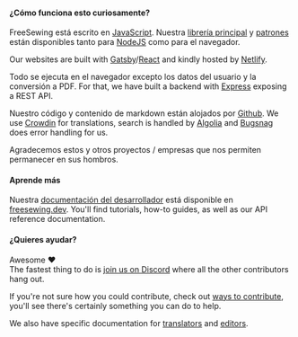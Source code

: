 ---
---

#### ¿Cómo funciona esto curiosamente?

FreeSewing está escrito en [JavaScript](https://developer.mozilla.org/en-US/docs/Web/JavaScript). Nuestra [librería principal](https://www.npmjs.com/package/@freesewing/core) y [patrones](/patterns) están disponibles tanto para [NodeJS](https://nodejs.org/) como para el navegador.

Our websites are built with [Gatsby](https://www.gatsbyjs.com/)/[React](https://reactjs.org/) and kindly hosted by [Netlify](https://www.netlify.com/).

Todo se ejecuta en el navegador excepto los datos del usuario y la conversión a PDF. For that, we have built a backend with [Express](https://expressjs.com/) exposing a REST API.

Nuestro código y contenido de markdown están alojados por [Github](https://github.com/freesewing/). We use [Crowdin](https://crowdin.com/) for translations, search is handled by [Algolia](https://www.algolia.com/) and [Bugsnag](https://www.bugsnag.com/) does error handling for us.

Agradecemos estos y otros proyectos / empresas que nos permiten permanecer en sus hombros.

#### Aprende más

Nuestra [documentación del desarrollador](https://freesewing.dev) está disponible en [freesewing.dev](https://freesewing.dev). You'll find tutorials, how-to guides, as well as our API reference documentation.

#### ¿Quieres ayudar?

Awesome ❤️  
The fastest thing to do is [join us on Discord](https://discord.freesewing.org/) where all the other contributors hang out.

If you're not sure how you could contribute, check out [ways to contribute](https://freesewing.dev/howtos/ways-to-contribute), you'll see there's certainly something you can do to help.

We also have specific documentation for [translators](https://freesewing.dev/guides/translation) and [editors](https://freesewing.dev/howtos/editors).
